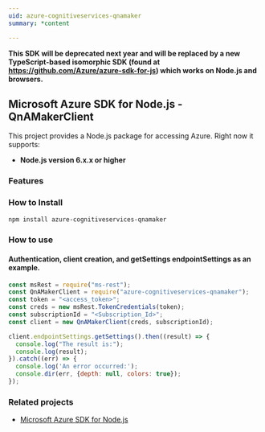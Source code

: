 ```yaml
---
uid: azure-cognitiveservices-qnamaker
summary: *content

---
```

**This SDK will be deprecated next year and will be replaced by a new TypeScript-based isomorphic SDK (found at https://github.com/Azure/azure-sdk-for-js) which works on Node.js and browsers.**
## Microsoft Azure SDK for Node.js - QnAMakerClient

This project provides a Node.js package for accessing Azure. Right now it supports:
- **Node.js version 6.x.x or higher**

### Features


### How to Install

```bash
npm install azure-cognitiveservices-qnamaker
```

### How to use

#### Authentication, client creation, and getSettings endpointSettings as an example.

```javascript
const msRest = require("ms-rest");
const QnAMakerClient = require("azure-cognitiveservices-qnamaker");
const token = "<access_token>";
const creds = new msRest.TokenCredentials(token);
const subscriptionId = "<Subscription_Id>";
const client = new QnAMakerClient(creds, subscriptionId);

client.endpointSettings.getSettings().then((result) => {
  console.log("The result is:");
  console.log(result);
}).catch((err) => {
  console.log('An error occurred:');
  console.dir(err, {depth: null, colors: true});
});
```

### Related projects

- [Microsoft Azure SDK for Node.js](https://github.com/Azure/azure-sdk-for-node)
